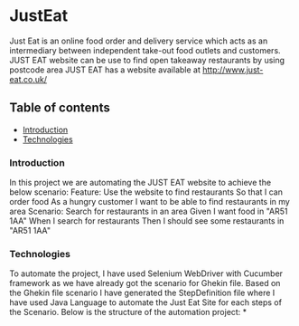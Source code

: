 # JustEat
Just Eat is an online food order and delivery service which acts as an intermediary between independent take-out food outlets and customers. JUST EAT website can be use to find open takeaway restaurants by using postcode area
JUST EAT has a website available at http://www.just-eat.co.uk/

## Table of contents
* [Introduction](#introduction)
* [Technologies](#technologies)
 
### Introduction
 In this project we are automating the JUST EAT website to achieve the below scenario:
  Feature: Use the website to find restaurants
           So that I can order food
           As a hungry customer
           I want to be able to find restaurants in my area
  Scenario: Search for restaurants in an area
           Given I want food in "AR51 1AA"
           When I search for restaurants
           Then I should see some restaurants in "AR51 1AA"


### Technologies
To automate the project, I have used Selenium WebDriver with Cucumber framework as we have already got the scenario for Ghekin file.
Based on the Ghekin file scenario I have generated the StepDefinition file where I have used Java Language to automate the Just Eat Site for each steps of the Scenario. Below is the structure of the automation project:
* 
